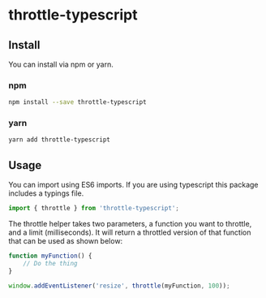 # throttle-typescript

## Install
You can install via npm or yarn.

### npm
```bash
npm install --save throttle-typescript
```

### yarn
```bash
yarn add throttle-typescript
```

## Usage
You can import using ES6 imports. If you are using typescript this package includes a typings file.
```typescript
import { throttle } from 'throttle-typescript';
```

The throttle helper takes two parameters, a function you want to throttle, and a limit (milliseconds). It will return a throttled version of that function that can be used as shown below:

```javascript
function myFunction() {
	// Do the thing
}

window.addEventListener('resize', throttle(myFunction, 100));
```
